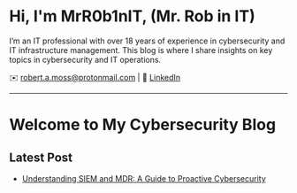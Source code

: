 # Hi, I'm MrR0b1nIT, (Mr. Rob in IT)
I’m an IT professional with over 18 years of experience in cybersecurity and IT infrastructure management. This blog is where I share insights on key topics in cybersecurity and IT operations.

✉️ [robert.a.moss@protonmail.com](mailto:robert.a.moss@protonmail.com) | 🔗 [LinkedIn](https://www.linkedin.com/in/robertmoss10/)

---
# Welcome to My Cybersecurity Blog


## Latest Post
- [Understanding SIEM and MDR: A Guide to Proactive Cybersecurity](siem-mdr-guide.md)
